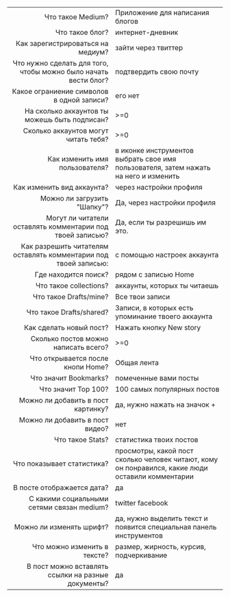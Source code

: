 |         |           |
|--------:|:----------|
|Что такое Medium?|Приложение для написания блогов|
|Что такое блог?|интернет-дневник|
|Как зарегистрироваться на медиум?|зайти через твиттер|
|Что нужно сделать для того, чтобы можно было начать вести блог?|подтвердить cвою почту|
|Какое ограниение символов в одной записи?|его нет|
|На сколько аккаунтов ты можешь быть подписан?|>=0|
|Сколько аккаунтов могут читать тебя?|>=0|
|Как изменить имя пользователя? |в иконке инструментов выбрать свое имя пользователя, затем нажать на него и изменить|
|Как изменить вид аккаунта?|через настройки профиля|
|Можно ли загрузить "Шапку"?|Да, через настройки профиля|
|Могут ли читатели оставлять комментарии под твоей записью?|Да, если ты разрешишь им это.|
|Как разрешить читателям оставлять комментарии под твоей записью:|с помощью настроек аккаунта|
|Где находится поиск?|рядом с записью Home|
|Что такое collections?|аккаунты, которых ты читаешь|
|Что такое Drafts/mine?|Все твои записи|
|Что такое Drafts/shared?|Записи, в которых есть упоминание твоего аккаунта|
|Как сделать новый пост?|Нажать кнопку New story|
|Сколько постов можно написать всего?|>=0|
|Что открывается после кнопи Home?|Общая лента|
|Что значит Bookmarks?|помеченные вами посты|
|Что значит Top 100?|100 самых популярных постов|
|Можно ли добавить в пост картинку?|да, нужно нажать на значок +|
|Можно ли добавить в пост видео?|нет|
|Что такое Stats?|статистика твоих постов|
|Что показывает статистика?|просмотры, какой пост сколько человек читают, кому он понравился, какие люди оставили комментарии|
|В посте отображается дата?|да|
|С какими социальными сетями связан medium?|twitter facebook|
|Можно ли изменять шрифт?|да, нужно выделить текст и появится специальная панель инструментов|
|Что можно изменить в тексте?|размер, жирность, курсив, подчеркивание
|В пост можно вставлять ссылки на разные документы?|да|
